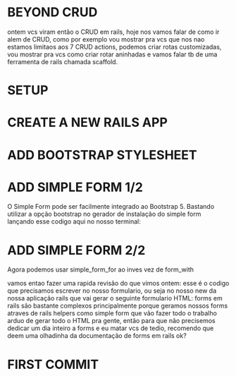 # BEYOND CRUD
ontem vcs viram então o CRUD em rails, hoje nos vamos falar de como ir alem de CRUD, como por exemplo vou mostrar pra vcs que nos nao estamos limitaos aos 7 CRUD actions, podemos criar rotas customizadas, vou mostrar pra vcs como criar rotar aninhadas e vamos falar tb de uma ferramenta de rails chamada scaffold.

# SETUP

# CREATE A NEW RAILS APP

# ADD BOOTSTRAP STYLESHEET

# ADD SIMPLE FORM 1/2
O Simple Form pode ser facilmente integrado ao Bootstrap 5. Bastando utilizar a opção bootstrap no gerador de instalação do simple form lançando esse codigo aqui no nosso terminal:

# ADD SIMPLE FORM 2/2
Agora podemos usar simple_form_for ao inves vez de form_with

vamos entao fazer uma rapida revisão do que vimos ontem:
esse é o codigo que precisamos escrever no nosso formulario, ou seja no nosso new da nossa aplicação rails que vai gerar o seguinte formulario HTML:
forms em rails são bastante complexos principalmente porque geramos nossos forms atraves de rails helpers como simple form que vão fazer todo o trabalho arduo de gerar todo o HTML pra gente, então para que não precisemos dedicar um dia inteiro a forms e eu matar vcs de tedio, recomendo que deem uma olhadinha da documentação de forms em rails ok?

# FIRST COMMIT